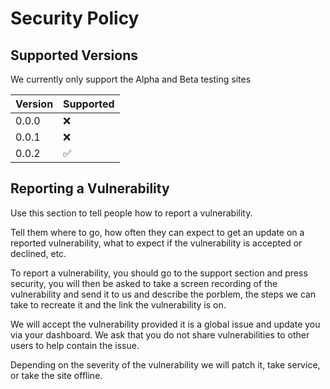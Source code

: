 # Security Policy

## Supported Versions

We currently only support the Alpha and Beta testing sites

| Version | Supported          |
| ------- | ------------------ |
| 0.0.0   | :x:                |
| 0.0.1   | :x:                |
| 0.0.2   | :white_check_mark: |


## Reporting a Vulnerability

Use this section to tell people how to report a vulnerability.

Tell them where to go, how often they can expect to get an update on a
reported vulnerability, what to expect if the vulnerability is accepted or
declined, etc.

To report a vulnerability, you should go to the support section and press security, you will then be asked to take a screen recording of the vulnerability and send it to us and describe the porblem, the steps we can take to recreate it and the link the vulnerability is on.

We will accept the vulnerability provided it is a global issue and update you via your dashboard. We ask that you do not share vulnerabilities to other users to help contain the issue.

Depending on the severity of the vulnerability we will patch it, take service, or take the site offline.
